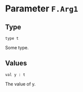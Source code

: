 
# Parameter `F.Arg1`


## Type

```
type t
```
Some type.


## Values

```
val y : t
```
The value of y.
